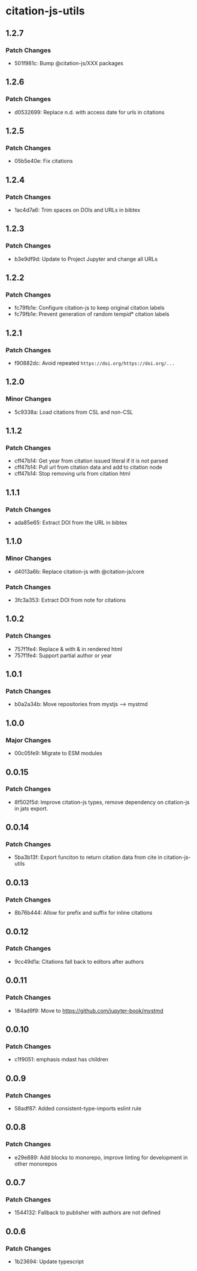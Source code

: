 # citation-js-utils

## 1.2.7

### Patch Changes

- 501f981c: Bump @citation-js/XXX packages

## 1.2.6

### Patch Changes

- d0532699: Replace n.d. with access date for urls in citations

## 1.2.5

### Patch Changes

- 05b5e40e: Fix citations

## 1.2.4

### Patch Changes

- 1ac4d7a6: Trim spaces on DOIs and URLs in bibtex

## 1.2.3

### Patch Changes

- b3e9df9d: Update to Project Jupyter and change all URLs

## 1.2.2

### Patch Changes

- fc79fb1e: Configure citation-js to keep original citation labels
- fc79fb1e: Prevent generation of random temp*id*\* citation labels

## 1.2.1

### Patch Changes

- f90882dc: Avoid repeated `https://doi.org/https://doi.org/...`

## 1.2.0

### Minor Changes

- 5c9338a: Load citations from CSL and non-CSL

## 1.1.2

### Patch Changes

- cff47b14: Get year from citation issued literal if it is not parsed
- cff47b14: Pull url from citation data and add to citation node
- cff47b14: Stop removing urls from citation html

## 1.1.1

### Patch Changes

- ada85e65: Extract DOI from the URL in bibtex

## 1.1.0

### Minor Changes

- d4013a6b: Replace citation-js with @citation-js/core

### Patch Changes

- 3fc3a353: Extract DOI from note for citations

## 1.0.2

### Patch Changes

- 757f1fe4: Replace &amp; with & in rendered html
- 757f1fe4: Support partial author or year

## 1.0.1

### Patch Changes

- b0a2a34b: Move repositories from mystjs --> mystmd

## 1.0.0

### Major Changes

- 00c05fe9: Migrate to ESM modules

## 0.0.15

### Patch Changes

- 8f502f5d: Improve citation-js types, remove dependency on citation-js in jats export.

## 0.0.14

### Patch Changes

- 5ba3b13f: Export funciton to return citation data from cite in citation-js-utils

## 0.0.13

### Patch Changes

- 8b76b444: Allow for prefix and suffix for inline citations

## 0.0.12

### Patch Changes

- 9cc49d1a: Citations fall back to editors after authors

## 0.0.11

### Patch Changes

- 184ad9f9: Move to https://github.com/jupyter-book/mystmd

## 0.0.10

### Patch Changes

- c1f9051: emphasis mdast has children

## 0.0.9

### Patch Changes

- 58adf87: Added consistent-type-imports eslint rule

## 0.0.8

### Patch Changes

- e29e889: Add blocks to monorepo, improve linting for development in other monorepos

## 0.0.7

### Patch Changes

- 1544132: Fallback to publisher with authors are not defined

## 0.0.6

### Patch Changes

- 1b23694: Update typescript
